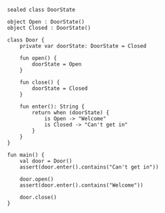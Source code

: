 <pre>
<code>
<span class="keyword">sealed class</span> DoorState

<span class="keyword">object</span> Open : DoorState()
<span class="keyword">object</span> Closed : DoorState()

<span class="keyword">class</span> Door {
    <span class="keyword">private var</span> doorState: <span class="types">DoorState</span> = Closed

    <span class="keyword">fun</span> open() {
        doorState = Open
    }

    <span class="keyword">fun</span> close() {
        doorState = Closed
    }

    <span class="keyword">fun</span> enter(): <span class="types">String</span> {
        <span class="keyword">return when</span> (doorState) {
            <span class="keyword">is</span> Open -> <span class="string">"Welcome"</span>
            <span class="keyword">is</span> Closed -> <span class="string">"Can't get in"</span>
        }
    }
}

<span class="keyword">fun</span> main() {
    <span class="keyword">val</span> door = Door()
    <span class="assertions">assert</span>(door.enter().<span class="stdlib">contains</span>(<span class="string">"Can't get in"</span>))

    door.open()
    <span class="assertions">assert</span>(door.enter().<span class="stdlib">contains</span>(<span class="string">"Welcome"</span>))

    door.close()
}
</code>
</pre>
